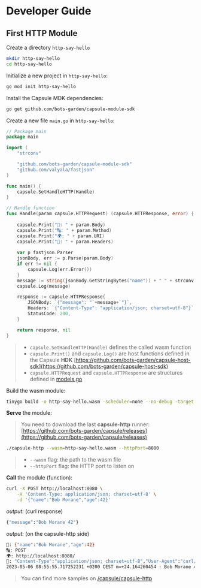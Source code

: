 # Developer Guide

## First HTTP Module


Create a directory `http-say-hello`

```bash
mkdir http-say-hello
cd http-say-hello
```

Initialize a new project in `http-say-hello`:

```bash
go mod init http-say-hello
```

Install the Capsule MDK dependencies:
```bash
go get github.com/bots-garden/capsule-module-sdk
```

Create a new file `main.go` in `http-say-hello`:

```go
// Package main
package main

import (
	"strconv"

	"github.com/bots-garden/capsule-module-sdk"
	"github.com/valyala/fastjson"
)

func main() {
	capsule.SetHandleHTTP(Handle)
}

// Handle function 
func Handle(param capsule.HTTPRequest) (capsule.HTTPResponse, error) {
	
	capsule.Print("📝: " + param.Body)
	capsule.Print("🔠: " + param.Method)
	capsule.Print("🌍: " + param.URI)
	capsule.Print("👒: " + param.Headers)
	
	var p fastjson.Parser
	jsonBody, err := p.Parse(param.Body)
	if err != nil {
		capsule.Log(err.Error())
	}
	message := string(jsonBody.GetStringBytes("name")) + " " + strconv.Itoa(jsonBody.GetInt("age"))
	capsule.Log(message)

	response := capsule.HTTPResponse{
		JSONBody: `{"message": "`+message+`"}`,
		Headers: `{"Content-Type": "application/json; charset=utf-8"}`,
		StatusCode: 200,
	}

	return response, nil
}
```
> - `capsule.SetHandleHTTP(Handle)` defines the called wasm function
> - `capsule.Print()` and `capsule.Log()` are host functions defined in the Capsule **HDK** [https://github.com/bots-garden/capsule-host-sdk](https://github.com/bots-garden/capsule-host-sdk)
> - `capsule.HTTPRequest` and `capsule.HTTPResponse` are structures defined in [models.go](https://github.com/bots-garden/capsule-module-sdk/blob/main/models.go)

Build the wasm module:
```bash
tinygo build -o http-say-hello.wasm -scheduler=none --no-debug -target wasi ./main.go
```

**Serve** the module:
> You need to download the last **capsule-http** runner: [https://github.com/bots-garden/capsule/releases](https://github.com/bots-garden/capsule/releases)
```bash
./capsule-http --wasm=http-say-hello.wasm --httpPort=8080
```
> - `--wasm` flag: the path to the wasm file
> - `--httpPort` flag: the HTTP port to listen on

**Call** the module (function):

```bash
curl -X POST http://localhost:8080 \
    -H 'Content-Type: application/json; charset=utf-8' \
    -d '{"name":"Bob Morane","age":42}'
```

*output:* (curl response)
```bash
{"message":"Bob Morane 42"}
```

*output:* (on the capsule-http side)
```bash
📝: {"name":"Bob Morane","age":42}
🔠: POST
🌍: http://localhost:8080/
👒: "Content-Type":"application/json; charset=utf-8","User-Agent":"curl/7.81.0","Accept":"*/*","Host":"localhost:8080","Content-Length":"30"
2023-05-06 08:55:55.717252231 +0200 CEST m=+24.164260454 : Bob Morane 42
```

> You can find more samples on [/capsule/capsule-http](https://github.com/bots-garden/capsule/capsule-http)

